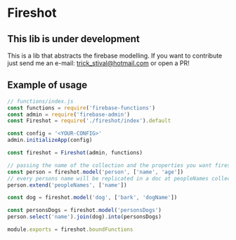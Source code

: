 # Fireshot

## This lib is under development

This is a lib that abstracts the firebase modelling. If you want to contribute
just send me an e-mail: trick_stival@hotmail.com or open a PR!

## Example of usage

```js
// functions/index.js
const functions = require('firebase-functions')
const admin = require('firebase-admin')
const Fireshot = require('./fireshot/index').default

const config = '<YOUR-CONFIG>'
admin.initializeApp(config)

const fireshot = Fireshot(admin, functions)

// passing the name of the collection and the properties you want fireshot to interact
const person = fireshot.model('person', ['name', 'age'])
// every persons name will be replicated in a doc at peopleNames collection
person.extend('peopleNames', ['name'])

const dog = fireshot.model('dog', ['bark', 'dogName'])

const personsDogs = fireshot.model('personsDogs')
person.select('name').join(dog).into(personsDogs)

module.exports = fireshot.boundFunctions

```
